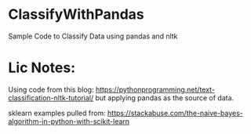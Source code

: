 # ClassifyWithPandas
Sample Code to Classify Data using pandas and nltk

# Lic Notes:
Using code from this blog: https://pythonprogramming.net/text-classification-nltk-tutorial/
but applying pandas as the source of data. 

sklearn examples pulled from:
https://stackabuse.com/the-naive-bayes-algorithm-in-python-with-scikit-learn
